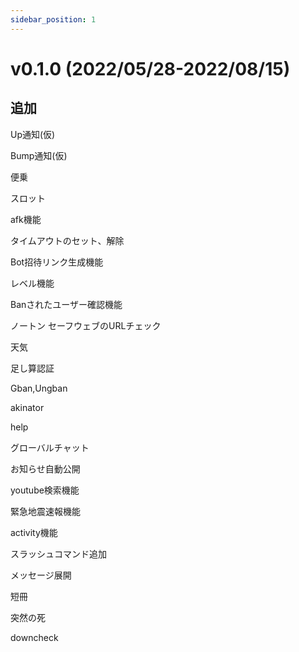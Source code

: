 ```yaml
---
sidebar_position: 1
---
```

# v0.1.0 (2022/05/28-2022/08/15)
## 追加
Up通知(仮)

Bump通知(仮)

便乗

スロット

afk機能

タイムアウトのセット、解除

Bot招待リンク生成機能

レベル機能

Banされたユーザー確認機能

ノートン セーフウェブのURLチェック

天気

足し算認証

Gban,Ungban

akinator

help

グローバルチャット

お知らせ自動公開

youtube検索機能

緊急地震速報機能

activity機能

スラッシュコマンド追加

メッセージ展開

短冊

突然の死

downcheck